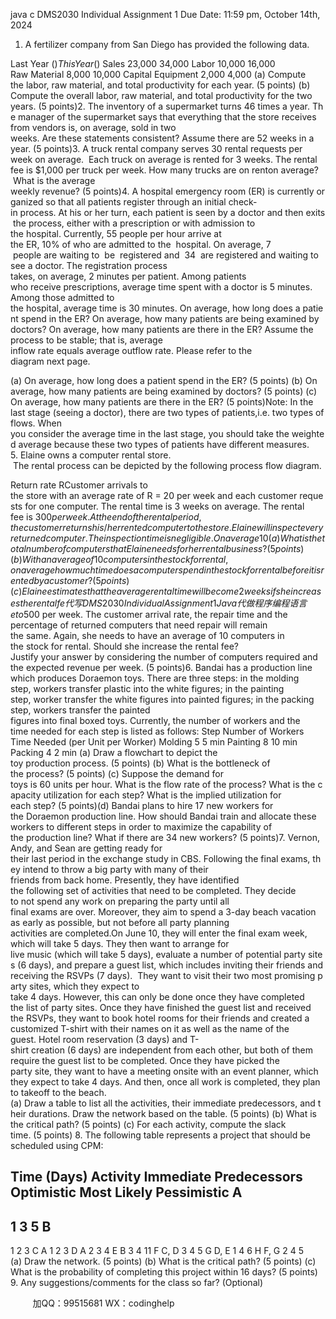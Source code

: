 java c
DMS2030
Individual Assignment 1
Due Date: 11:59 pm, October 14th, 2024
1. A fertilizer company from San Diego has provided the following data.

Last Year ($)
This Year ($)
Sales
23,000
34,000
Labor
10,000
16,000
Raw Material
8,000
10,000
Capital Equipment
2,000
4,000
(a) Compute the labor, raw material, and total productivity for each year. (5 points)
(b) Compute the overall labor, raw material, and total productivity for the two years. (5 points)2. The inventory of a supermarket turns 46 times a year. The manager of the supermarket says that everything that the store receives from vendors is, on average, sold in two weeks. Are these statements consistent? Assume there are 52 weeks in a year. (5 points)3. A truck rental company serves 30 rental requests per week on average.  Each truck on average is rented for 3 weeks. The rental fee is $1,000 per truck per week. How many trucks are on renton average?  What is the average weekly revenue? (5 points)4. A hospital emergency room (ER) is currently organized so that all patients register through an initial check-in process. At his or her turn, each patient is seen by a doctor and then exits the process, either with a prescription or with admission to the hospital. Currently, 55 people per hour arrive at the ER, 10% of who are admitted to the  hospital. On average, 7  people are waiting to  be  registered and  34  are registered and waiting to see a doctor. The registration process takes, on average, 2 minutes per patient. Among patients who receive prescriptions, average time spent with a doctor is 5 minutes. Among those admitted to the hospital, average time is 30 minutes. On average, how long does a patient spend in the ER? On average, how many patients are being examined by doctors? On average, how many patients are there in the ER? Assume the process to be stable; that is, average inflow rate equals average outflow rate.
Please refer to the diagram next page.


(a) On average, how long does a patient spend in the ER? (5 points)
(b) On average, how many patients are being examined by doctors? (5 points)
(c) On average, how many patients are there in the ER? (5 points)Note: In the last stage (seeing a doctor), there are two types of patients,i.e. two types of flows. When you consider the average time in the last stage, you should take the weighted average because these two types of patients have different measures.
5. Elaine owns a computer rental store.  The rental process can be depicted by the following process flow diagram.

Return rate RCustomer arrivals to the store with an average rate of R = 20 per week and each customer requests for one computer. The rental time is 3 weeks on average. The rental fee is $300 per week. At the end of the rental  period, the customer returns his/her rented  computer to the store. Elaine will inspect every returned computer. The inspection time is negligible. On average 10% of the returned computers need to be repaired by a technician (repair actually means re-configuration and minor repair). A computer that needs repair spends an average time of 1 week in the repair stage, including waiting and repair. After repair work is completed, the computer will be put into the stock for rental. Returned computers that don’t need repair will  be put immediately into the stock for rental. To ensure that there are always computers available to satisfy customer requests, Elaine has to keep an average of 10 computers in the stock for rental.
(a) What is the total number of computers that Elaine needs for her rental business? (5 points)
(b) With an average of 10 computers in the stock for rental, on average how much time does a computer spend in the stock for rental before it is rented by a customer? (5 points)(c) Elaine estimates that the average rental time will become 2 weeks if she increases the rental fe代 写DMS2030 Individual Assignment 1Java
代做程序编程语言e to $500 per week. The customer arrival rate, the repair time and the percentage of returned computers that need repair will remain the same. Again, she needs to have an average of 10 computers in the stock for rental. Should she increase the rental fee? Justify your answer by considering the number of computers required and the expected revenue per week. (5 points)6. Bandai has a production line which produces Doraemon toys. There are three steps: in the molding step, workers transfer plastic into the white figures; in the painting step, worker transfer the white figures into painted figures; in the packing step, workers transfer the painted figures into final boxed toys. Currently, the number of workers and the time needed for each step is listed as follows:
Step
Number of Workers
Time Needed (per Unit per Worker)
Molding
5
5 min
Painting
8
10 min
Packing
4
2 min
(a) Draw a flowchart to depict the toy production process. (5 points) (b) What is the bottleneck of the process? (5 points)
(c) Suppose the demand for toys is 60 units per hour. What is the flow rate of the process? What is the capacity utilization for each step? What is the implied utilization for each step? (5 points)(d) Bandai plans to hire 17 new workers for the Doraemon production line. How should Bandai train and allocate these workers to different steps in order to maximize the capability of the production line? What if there are 34 new workers? (5 points)7. Vernon, Andy, and Sean are getting ready for their last period in the exchange study in CBS. Following the final exams, they intend to throw a big party with many of their friends from back home. Presently, they have identified the following set of activities that need to be completed. They decide to not spend any work on preparing the party until all final exams are over. Moreover, they aim to spend a 3-day beach vacation as early as possible, but not before all party planning activities are completed.On June 10, they will enter the final exam week, which will take 5 days. They then want to arrange for live music (which will take 5 days), evaluate a number of potential party sites (6 days), and prepare a guest list, which includes inviting their friends and receiving the RSVPs (7 days).  They want to visit their two most promising party sites, which they expect to take 4 days. However, this can only be done once they have completed the list of party sites. Once they have finished the guest list and received the RSVPs, they want to book hotel rooms for their friends and created a customized T-shirt with their names on it as well as the name of the guest. Hotel room reservation (3 days) and T-shirt creation (6 days) are independent from each other, but both of them require the guest list to be completed. Once they have picked the party site, they want to have a meeting onsite with an event planner, which they expect to take 4 days. And then, once all work is completed, they plan to takeoff to the beach.
(a) Draw a table to list all the activities, their immediate predecessors, and their durations. Draw the network based on the table. (5 points)
(b) What is the critical path? (5 points)
(c) For each activity, compute the slack time. (5 points)
8. The following table represents a project that should be scheduled using CPM:


Time (Days)
Activity
Immediate Predecessors
Optimistic
Most Likely
Pessimistic
A
-
1
3
5
B
-
1
2
3
C
A
1
2
3
D
A
2
3
4
E
B
3
4
11
F
C, D
3
4
5
G
D, E
1
4
6
H
F, G
2
4
5
(a) Draw the network. (5 points)
(b) What is the critical path? (5 points)
(c) What is the probability of completing this project within 16 days? (5 points)
9. Any suggestions/comments for the class so far? (Optional)

         
加QQ：99515681  WX：codinghelp
